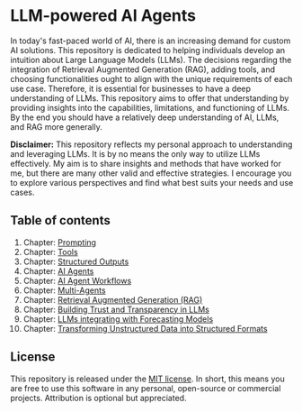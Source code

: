 # LLM-powered AI Agents

In today's fast-paced world of AI, there is an increasing demand for custom AI solutions. This repository is dedicated to helping individuals develop an intuition about Large Language Models (LLMs). The decisions regarding the integration of Retrieval Augmented Generation (RAG), adding tools, and choosing functionalities ought to align with the unique requirements of each use case. Therefore, it is essential for businesses to have a deep understanding of LLMs. This repository aims to offer that understanding by providing insights into the capabilities, limitations, and functioning of LLMs. By the end you should have a relatively deep understanding of AI, LLMs, and RAG more generally.

**Disclaimer:** This repository reflects my personal approach to understanding and leveraging LLMs. It is by no means the only way to utilize LLMs effectively. My aim is to share insights and methods that have worked for me, but there are many other valid and effective strategies. I encourage you to explore various perspectives and find what best suits your needs and use cases.

## Table of contents

1. Chapter: [Prompting](/src/prompting.ipynb)
2. Chapter: [Tools](/src/tools.ipynb)
3. Chapter: [Structured Outputs](/src/structured_outputs.ipynb)
4. Chapter: [AI Agents](/src/ai_agents.ipynb)
5. Chapter: [AI Agent Workflows](/src/ai_agent_workflows.ipynb)
6. Chapter: [Multi-Agents](/src/multi_agents.ipynb)
7. Chapter: [Retrieval Augmented Generation (RAG)](/src/rag.ipynb)
8. Chapter: [Building Trust and Transparency in LLMs](/src/trust_and_transparency.ipynb)
9. Chapter: [LLMs integrating with Forecasting Models]()
10. Chapter: [Transforming Unstructured Data into Structured Formats]()

## License

This repository is released under the [MIT license](/LICENSE). In short, this means you are free to use this software in any personal, open-source or commercial projects. Attribution is optional but appreciated.
